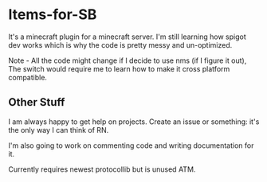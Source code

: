 # Items-for-SB
It's a minecraft plugin for a minecraft server. I'm still learning how spigot dev works which is why the code is pretty messy and un-optimized.

Note - All the code might change if I decide to use nms (if I figure it out), The switch would require me to learn how to make it cross platform compatible.

## Other Stuff
I am always happy to get help on projects. Create an issue or something: it's the only way I can think of RN.

I'm also going to work on commenting code and writing documentation for it.

Currently requires newest protocollib but is unused ATM.
